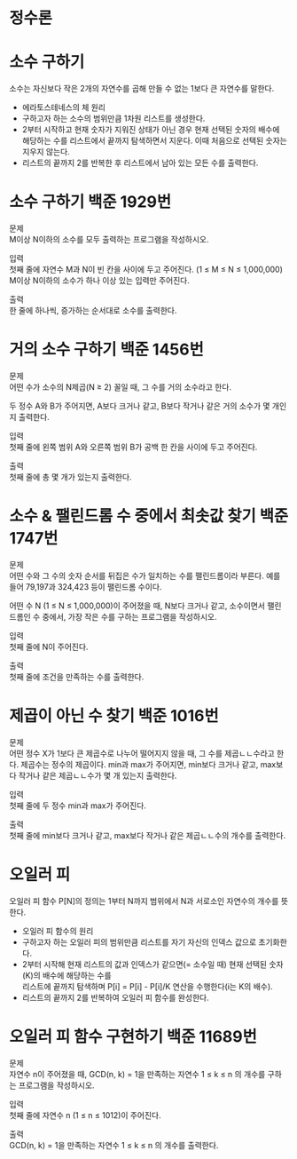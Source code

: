 # 정수론

# 소수 구하기
소수는 자신보다 작은 2개의 자연수를 곱해 만들 수 없는 1보다 큰 자연수를 말한다.  

- 에라토스테네스의 체 원리  
 - 구하고자 하는 소수의 범위만큼 1차원 리스트를 생성한다.  
 - 2부터 시작하고 현재 숫자가 지워진 상태가 아닌 경우 현재 선택된 숫자의 배수에 해당하는 수를 리스트에서 끝까지 탐색하면서 지운다. 이때 처음으로 선택된 숫자는 지우지 않는다.  
 - 리스트의 끝까지 2를 반복한 후 리스트에서 남아 있는 모든 수를 출력한다.  

# 소수 구하기 백준 1929번
문제  
M이상 N이하의 소수를 모두 출력하는 프로그램을 작성하시오.

입력  
첫째 줄에 자연수 M과 N이 빈 칸을 사이에 두고 주어진다. (1 ≤ M ≤ N ≤ 1,000,000) M이상 N이하의 소수가 하나 이상 있는 입력만 주어진다.

출력  
한 줄에 하나씩, 증가하는 순서대로 소수를 출력한다.

# 거의 소수 구하기 백준 1456번
문제  
어떤 수가 소수의 N제곱(N ≥ 2) 꼴일 때, 그 수를 거의 소수라고 한다.

두 정수 A와 B가 주어지면, A보다 크거나 같고, B보다 작거나 같은 거의 소수가 몇 개인지 출력한다.

입력  
첫째 줄에 왼쪽 범위 A와 오른쪽 범위 B가 공백 한 칸을 사이에 두고 주어진다.

출력  
첫째 줄에 총 몇 개가 있는지 출력한다.

# 소수 & 팰린드롬 수 중에서 최솟값 찾기 백준 1747번
문제  
어떤 수와 그 수의 숫자 순서를 뒤집은 수가 일치하는 수를 팰린드롬이라 부른다. 예를 들어 79,197과 324,423 등이 팰린드롬 수이다.

어떤 수 N (1 ≤ N ≤ 1,000,000)이 주어졌을 때, N보다 크거나 같고, 소수이면서 팰린드롬인 수 중에서, 가장 작은 수를 구하는 프로그램을 작성하시오.

입력  
첫째 줄에 N이 주어진다.

출력  
첫째 줄에 조건을 만족하는 수를 출력한다.

# 제곱이 아닌 수 찾기 백준 1016번
문제  
어떤 정수 X가 1보다 큰 제곱수로 나누어 떨어지지 않을 때, 그 수를 제곱ㄴㄴ수라고 한다. 제곱수는 정수의 제곱이다. min과 max가 주어지면, min보다 크거나 같고, max보다 작거나 같은 제곱ㄴㄴ수가 몇 개 있는지 출력한다.

입력  
첫째 줄에 두 정수 min과 max가 주어진다.

출력  
첫째 줄에 min보다 크거나 같고, max보다 작거나 같은 제곱ㄴㄴ수의 개수를 출력한다.

# 오일러 피
오일러 피 함수 P[N]의 정의는 1부터 N까지 범위에서 N과 서로소인 자연수의 개수를 뜻한다.  

- 오일러 피 함수의 원리  
 - 구하고자 하는 오일러 피의 범위만큼 리스트를 자기 자신의 인덱스 값으로 초기화한다.  
 - 2부터 시작해 현재 리스트의 값과 인덱스가 같으면(= 소수일 때) 현재 선택된 숫자(K)의 배수에 해당하는 수를  
 리스트에 끝까지 탐색하며 P[i] = P[i] - P[i]/K 연산을 수행한다(i는 K의 배수).  
 - 리스트의 끝까지 2를 반복하여 오일러 피 함수를 완성한다.

# 오일러 피 함수 구현하기 백준 11689번
문제  
자연수 n이 주어졌을 때, GCD(n, k) = 1을 만족하는 자연수 1 ≤ k ≤ n 의 개수를 구하는 프로그램을 작성하시오.

입력  
첫째 줄에 자연수 n (1 ≤ n ≤ 1012)이 주어진다.

출력  
GCD(n, k) = 1을 만족하는 자연수 1 ≤ k ≤ n 의 개수를 출력한다.
